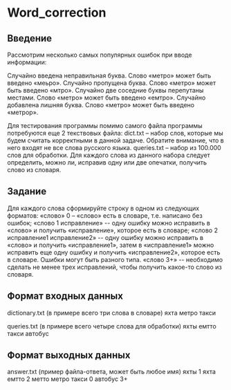 # Word_correction
## Введение
Рассмотрим несколько самых популярных ошибок при вводе информации:

Случайно введена неправильная буква. Слово «метро» может быть введено «меьро».
Случайно пропущена буква. Слово «метро» может быть введено «мтро».
Случайно две соседние буквы перепутаны местами. Слово «метро» может быть введено «емтро».
Случайно добавлена лишняя буква. Слово «метро» может быть введено «метрор».

Для тестирования программы помимо самого файла программы потребуются еще 2 текствовых файла:
dict.txt – набор слов, которые мы будем считать корректными в данной задаче. Обратите внимание, что в него входят не все слова русского языка.
queries.txt – набор из 100.000 слов для обработки. Для каждого слова из данного набора следует определить, можно ли, исправив одну или две опечатки, получить слово из словаря.

## Задание
Для каждого слова сформируйте строку в одном из следующих форматов:
«слово» 0 – «слово» есть в словаре, т.е. написано без ошибок;
«слово 1 исправление» -- одну ошибку можно исправить в «слово» и получить «исправление», которое есть в словаре;
«слово 2 исправление1 исправление2» -- одну ошибку можно исправить в «слово» и получить «исправление1», затем в «исправление1» можно исправить еще одну ошибку и получить «исправление2», которое есть в словаре. Ошибки могут быть разного типа.
«слово 3+» -- необходимо сделать не менее трех исправлений, чтобы получить какое-то слово из словаря.

## Формат входных данных
dictionary.txt (в примере всего три слова в словаре)
яхта
метро
такси

queries.txt (в примере всего четыре слова для обработки)
яхты
емтто
такси
автобус

## Формат выходных данных
answer.txt (пример файла-ответа, может быть любое имя)
яхты 1 яхта
емтто 2 метто метро
такси 0
автобус 3+
